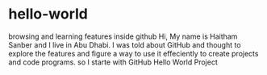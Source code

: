 # hello-world
browsing and learning features inside github
Hi, My name is Haitham Sanber and I live in Abu Dhabi. I was told about GitHub and thought to explore the features and figure a way to 
use it effeciently to create projects and code programs. so I starte with GitHub Hello World Project
